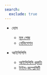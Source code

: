 ```yaml
---
search:
  exclude: true
---
```


- হোম
    - [মূল পেজ](index.md)
    - [নেভিগেশন](navigation.md)
    
- আইসিপিসি
    - [আইসিপিসি প্রস্তুতি](icpc/preparation.md)
    - [টাইম-কম্প্লেসিটি](icpc/timecomplexity.md)
